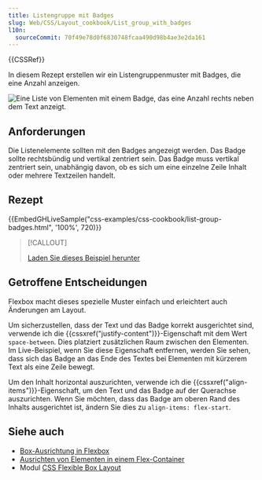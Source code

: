 ```yaml
---
title: Listengruppe mit Badges
slug: Web/CSS/Layout_cookbook/List_group_with_badges
l10n:
  sourceCommit: 70f49e78d0f6830748fcaa490d98b4ae3e2da161
---
```


{{CSSRef}}

In diesem Rezept erstellen wir ein Listengruppenmuster mit Badges, die eine Anzahl anzeigen.

![Eine Liste von Elementen mit einem Badge, das eine Anzahl rechts neben dem Text anzeigt.](list-group-badges.png)

## Anforderungen

Die Listenelemente sollten mit den Badges angezeigt werden. Das Badge sollte rechtsbündig und vertikal zentriert sein. Das Badge muss vertikal zentriert sein, unabhängig davon, ob es sich um eine einzelne Zeile Inhalt oder mehrere Textzeilen handelt.

## Rezept

{{EmbedGHLiveSample("css-examples/css-cookbook/list-group-badges.html", '100%', 720)}}

> [!CALLOUT]
>
> [Laden Sie dieses Beispiel herunter](https://github.com/mdn/css-examples/blob/main/css-cookbook/list-group-badges--download.html)

## Getroffene Entscheidungen

Flexbox macht dieses spezielle Muster einfach und erleichtert auch Änderungen am Layout.

Um sicherzustellen, dass der Text und das Badge korrekt ausgerichtet sind, verwende ich die {{cssxref("justify-content")}}-Eigenschaft mit dem Wert `space-between`. Dies platziert zusätzlichen Raum zwischen den Elementen. Im Live-Beispiel, wenn Sie diese Eigenschaft entfernen, werden Sie sehen, dass sich das Badge an das Ende des Textes bei Elementen mit kürzerem Text als eine Zeile bewegt.

Um den Inhalt horizontal auszurichten, verwende ich die {{cssxref("align-items")}}-Eigenschaft, um den Text und das Badge auf der Querachse auszurichten. Wenn Sie möchten, dass das Badge am oberen Rand des Inhalts ausgerichtet ist, ändern Sie dies zu `align-items: flex-start`.

## Siehe auch

- [Box-Ausrichtung in Flexbox](/de/docs/Web/CSS/CSS_box_alignment/Box_alignment_in_flexbox)
- [Ausrichten von Elementen in einem Flex-Container](/de/docs/Web/CSS/CSS_flexible_box_layout/Aligning_items_in_a_flex_container)
- Modul [CSS Flexible Box Layout](/de/docs/Web/CSS/CSS_flexible_box_layout)
